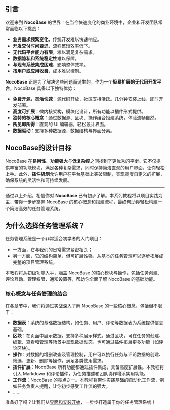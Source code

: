 ## 引言

欢迎来到 **NocoBase** 的世界！在当今快速变化的商业环境中，企业和开发团队常常面临以下挑战：

- **业务需求频繁变化**，传统开发难以快速响应。
- **开发交付时间紧迫**，流程繁琐效率低下。
- **无代码平台能力有限**，难以满足复杂需求。
- **数据隐私和系统稳定性**难以保障。
- **与现有系统集成困难**，影响整体效率。
- **按用户或应用收费**，成本难以控制。

**NocoBase** 正是为了解决这些问题而诞生的。作为一个**极易扩展的无代码开发平台**，NocoBase 具备以下独特优势：

- **免费开源，灵活快速**：源代码开放，社区支持活跃。几分钟安装上线，即时开发部署。
- **高度可扩展**：微内核架构，模块化设计，所有功能以插件形式提供。
- **独特的核心概念**：通过数据源、区块、操作组合搭建系统，体验流畅自然。
- **所见即所得**：直观的 UI 编辑器，轻松设计界面。
- **数据驱动**：支持多种数据源，数据结构与界面分离。

## NocoBase的设计目标

NocoBase 在**易用性**、**功能强大**与**低复杂度**之间找到了更优秀的平衡。它不仅提供丰富的功能模块，满足各种复杂需求，同时保持简洁直观的用户界面，让你轻松上手。此外，**插件机制**允许用户在平台基础上突破限制，实现高度自定义的扩展，确保系统的灵活性和可持续发展。

---

通过以上介绍，相信你对 **NocoBase** 已有初步了解。本系列教程将以项目实践为主，带你一步步掌握 NocoBase 的核心概念和搭建流程，最终帮助你轻松构建一个简洁高效的任务管理系统。

## 为什么选择任务管理系统？

任务管理系统是一个非常适合初学者的入门项目：

- 一方面，它与我们的日常需求紧密相关；
- 另一方面，它的结构简单，但可扩展性强，从基本的任务管理可以逐步拓展成完整的项目管理系统。

本教程将从初级功能入手，涵盖 NocoBase 的核心模块与操作，包括任务创建、评论互动、管理权限、通知设置等，帮助你全面了解 NocoBase 的基础功能。

### 核心概念与任务管理的结合

在各章节中，我们将通过实战深入了解 NocoBase 的一些核心概念，包括但不限于：

- **数据表**：系统的基础数据结构，如任务、用户、评论等数据表为系统提供信息基础。
- **区块**：在页面中展示数据，支持多种展示样式。通过区块，可在任务的创建、编辑、查看和管理等场景中呈现数据动态，也可通过插件拓展更多功能（如评论区块）。
- **操作**：对数据的增删改查及管理控制，用户可以执行任务与评论数据的创建、筛选、更新、删除等操作，满足各类使用需求。
- **插件扩展**：NocoBase 所有功能都通过插件集成，具备高度扩展性。本教程将引入 Markdown 和评论插件，为任务描述和团队协作增添实用功能。
- **工作流**：NocoBase 的亮点之一。本教程将带你实践基础的自动化工作流，例如任务负责人提醒，让你初步感受工作流的强大。
- ......

准备好了吗？让我们从[界面和安装开始](https://www.nocobase.com/cn/tutorials/task-tutorial-beginners-guide)，一步步打造属于你的任务管理系统！
